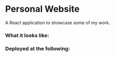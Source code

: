 # Personal Website

A React application to showcase some of my work.

### What it looks like:



### Deployed at the following:



